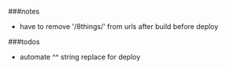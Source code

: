 ###notes

- have to remove '/8things/' from urls after build before deploy

###todos
- automate ^^ string replace for deploy

